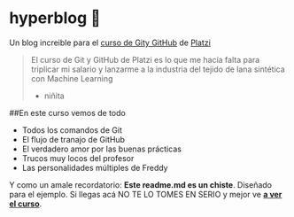 # hyperblog 💚
Un blog increible para el [curso de Gity GitHub](https://platzi.com/cursos/git-github/ "curso de Gity GitHub") de [Platzi](https://platzi.com/ "Platzi")
>El curso de Git y GitHub de Platzi es lo que me hacía falta para triplicar mi salario y lanzarme a la industria del tejido de lana sintética con Machine Learning
> - niñita

##En este curso vemos de todo
* Todos los comandos de Git
* El flujo de tranajo de GitHub
* El verdadero amor por las buenas prácticas
* Trucos muy locos del profesor
* Las personalidades múltiples de Freddy

Y como un amale recordatorio: **Este readme.md es un chiste**. Diseñado para el ejemplo. Si llegas acá NO TE LO TOMES EN SERIO y mejor ve [**a ver el curso**](https://platzi.com/cursos/git-github/ "a ver el curso").